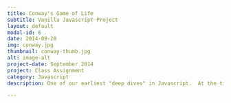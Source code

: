 ```yaml
---
title: Conway's Game of Life
subtitle: Vanilla Javascript Project
layout: default
modal-id: 6
date: 2014-09-20
img: conway.jpg
thumbnail: conway-thumb.jpg
alt: image-alt
project-date: September 2014
project: Class Assignment
category: Javascript
description: One of our earliest "deep dives" in Javascript.  At the time, for loops, tables, and if-else statements were are still brand new and this was our push into the deep end.  Everyone has seen Conway, so this is my chance to air some dirty (code) laundry from my early days.  Look at all those comments and giant functions.  *shudder*

---
```

